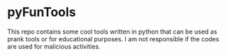 # pyFunTools
This repo contains some cool tools written in python that can be used as prank tools or for educational purposes. I am not responsible if the codes are used for malicious activities.
